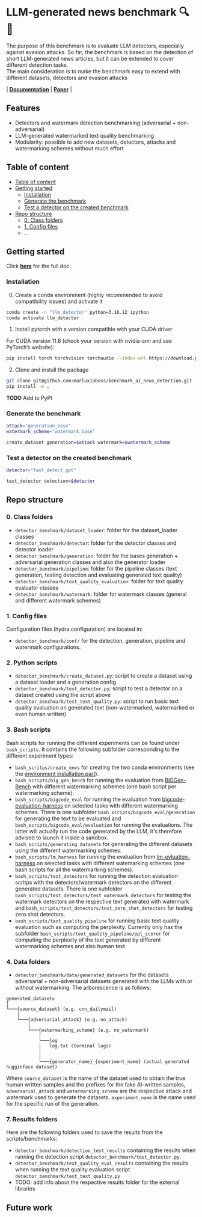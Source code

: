 # LLM-generated news benchmark  :mag: 📰
The purpose of this benchmark is to evaluate LLM detectors, especially against evasion attacks. So far, the benchmark is based on the detection of short LLM-generated news articles, but it can be extended to cover different detection tasks.  
The main consideration is to make the benchmark easy to extend with different datasets, detectors and evasion attacks

<p>
| <a href="https://marluxiaboss.github.io/benchmark_ai_news_detection/"><b>Documentation</b></a> | <a href="https://arxiv.org/abs/2409.03291"><b>Paper</b></a> |

</p>

## Features
- Detectors and watermark detection benchmarking (adversarial + non-adversarial)
- LLM-generated watermarked text quality benchmarking
- Modularity: possible to add new datasets, detectors, attacks and watermarking schemes without much effort

## Table of content

- [Table of content](#table-of-content)
- [Getting started](#getting-started)
    - [Installation](#installation)
    - [Generate the benchmark](#generate-the-benchmark)
    - [Test a detector on the created benchmark](#test-a-detector-on-the-created-benchmark)
- [Repo structure](#repo-structure)
    - [0. Class folders](#0-class-folders)
    - [1. Config files](#1-config-files) 
    - ...

## Getting started

Click <a href="https://marluxiaboss.github.io/benchmark_ai_news_detection/"><b>here</b></a> for the full doc.

### Installation

0. Create a conda environment (highly recommended to avoid compatibility issues) and activate it

``` sh
conda create -n "llm_detector" python=3.10.12 ipython
conda activate llm_detector
```

1. Install pytorch with a version compatible with your CUDA driver

For CUDA version 11.8 (check your version with nvidia-smi and see PyTorch’s website):

``` sh
pip install torch torchvision torchaudio --index-url https://download.pytorch.org/whl/cu118
```

2. Clone and install the package

```sh
git clone git@github.com:marluxiaboss/benchmark_ai_news_detection.git
pip install -e .
```
**TODO** Add to PyPI

### Generate the benchmark

``` sh
attack="generation_base"
watermark_scheme="watermark_base"

create_dataset generation=$attack watermark=$watermark_scheme
```

### Test a detector on the created benchmark

```sh
detector="fast_detect_gpt"

test_detector detection=$detector 
```

## Repo structure

### 0. Class folders
- `detector_benchmark/dataset_loader`: folder for the dataset_loader classes
- `detector_benchmark/detector`: folder for the detector classes and detector loader
- `detector_benchmark/generation`: folder for the bases generation + adversarial generation classes and also the generator loader
- `detector_benchmark/pipeline`: folder for the pipeline classes (text generation, testing detection and evaluating generated text quality)
- `detector_benchmark/text_quality_evaluation`: folder for text quality evaluator classes
- `detector_benchmark/watermark`: folder for watermark classes (general and different watermark schemes)

### 1. Config files
Configuration files (hydra configuration) are located in:
- `detector_benchmark/conf/` for the detection, generation, pipeline and watermark configurations.

### 2. Python scripts
- `detector_benchmark/create_dataset.py`: script to create a dataset using a dataset loader and a generation config
- `detector_benchmark/test_detector.py`: script to test a detector on a dataset created using the script above
- `detector_benchmark/test_text_quality.py`: script to run basic text quality evaluation on generated text (non-watermarked, watermarked or even human written)

### 3. Bash scripts
Bash scripts for running the different experiments can be found under `bash_scripts`. It contains the following subfolder corresponding to the different experiment types:
- `bash_scritps/create_envs` for creating the two conda environments (see the [environment installation part](#installing-the-environment)).
- `bash_scripts/big_gen_bench` for running the evaluation from [BiGGen-Bench](https://github.com/prometheus-eval/prometheus-eval/tree/main/BiGGen-Bench) with different watermarking schemes (one bash script per watermarking scheme).
- `bash_scripts/bigcode_eval` for running the evaluation from [bigcode-evaluation-harness](https://github.com/bigcode-project/bigcode-evaluation-harness) on selected tasks with different watermarking schemes. There is one subfolder `bash_scripts/bigcode_eval/generation` for generating the text to be evaluated and `bash_scripts/bigcode_eval/evaluation` for running the evaluations. The latter will actually run the code generated by the LLM, it's therefore advised to launch it inside a sandbox.
- `bash_scripts/generating_datasets` for generating the different datasets using the different watermarking schemes.
- `bash_scripts/lm_harness` for running the evaluation from [lm-evluation-harness](https://github.com/EleutherAI/lm-evaluation-harness) on selected tasks with different watemarking schemes (one bash scripts for all the watermarking schemes).
- `bash_scripts/test_detectors` for running the detection evaluation scritps with the detectors/watermark detectors on the different generated datasets. There is one subfolder `bash_scripts/test_detectors/test_watermark_detectors` for testing the watermark detectors on the respective text generated with watermark and `bash_scripts/test_detectors/test_zero_shot_detectors` for testing zero shot detectors.
- `bash_scripts/text_quality_pipeline` for running basic text quality evaluation such as computing the perplexity.
Currently only has the subfolder `bash_scripts/text_quality_pipeline/ppl_scorer` for computing the perplexity of the text generated by different watermarking schemes and also human text

### 4. Data folders
- `detector_benchmark/data/generated_datasets` for the datasets adversarial + non-adversarial datasets generated with the LLMs with or without watermarking. The arborescence is as follows:

<!--
### 3. External libraries submodules

**Note**: this is still work in progress, therefore it has been temporally been removed. It will be re-added for the next release.

Some existing github repositories were forked and adapted to work with watermarking, namely:
- `lm-evaluation-harness/` from EleutherAI that supports a wide range of benchmarking tasks. 
- `bigcode-evaluation-harness/` from BigCode that supports a wide range of code benchmarking tasks. 
- `prometheus-eval/BiGGen-Bench/` from the authors of the following paper <https://arxiv.org/abs/2406.05761> which benchmarks LLMs with an open source LLM-as-Judge.

Our fork of the respective repos allows to run theirs benchmark with text generated with a watermarking scheme. See [in the following section](#evaluation-with-lm-harness) more details about how to run the benchmarks from the external libraries with a watermaking scheme.

### 5. Jupyter notebooks
- `big_gen_bench_res.ipynb` to visualize the results after running the benchmark from BiGGen-Bench with different watermarking schemes
- `lm_harness_bench_res.ipynb` to visualize the results after running the benchmark from lm-harness with different watermarking schemes see [the following section](#evaluation-with-lm-harness) for the tasks to run in lm-harness
- `watermark_detection_results.ipynb` to visualize the detection results after having run the script `detector_benchmark/test_detector.py`
- `bigcode_eval_res.ipnyb` TODO
-->

```
generated_datasets  
│
└───{source_dataset} (e.g. cnn_dailymail)
    │
    └───{adversarial_attack} (e.g. no_attack)
        │ 
        └───{watermarking_scheme} (e.g. no_watermark)
            │  
            └───log 
            │   log.txt (terminal logs)
            │
            │   
            └───{generator_name}_{experiment_name} (actual generated hugginface dataset)

```
Where `source_dataset` is the name of the dataset used to obtain the true human written samples and the prefixes for the fake AI-written samples, `adversarial_attack` and `watermarking_scheme` are the respective attack and watermark used to generate the datasets. `experiment_name` is the name used for the specific run of the generation.

### 7. Results folders
Here are the following folders used to save the results from the scripts/benchmarks:

- `detector_benchmark/detection_test_results` containing the results when running the detection script `detector_benchmark/test_detector.py`.
- `detector_benchmark/text_quality_eval_results` containing the results when running the text quality evaluation script `detector_benchmark/test_text_quality.py`
- TODO: add info about the respective results folder for the external libraries

<!---
## Installing the environment
- Create the conda environment llm_detector by running `bash_scripts/create_envs/create_llm_detector_env.sh` for all the experiments except the ones in the BiGGen-bench scripts `bash_scripts/big_gen_bench` which require vLLM.
- Create the conda environment big_gen_bench by running `bash_scripts/create_envs/create_big_gen_bench_env` for the experiments using BiGGen-Bench.

## Reproducing the experiments and the plots


## Running the python scripts + external libraries benchmarks
See the corresponding bash script in [the bash script section](#4-bash-scripts) for examples.

## Adding a watermarking scheme, attack, detector or dataset

### How to add a watermarking scheme on the benchmark
Credits to <https://github.com/THU-BPM/MarkLLM> for most of the watermarking code structure and classes.

To add a watermarking scheme, 4 files needs to be added/modified inside the:
- add: a {watermarking_scheme}.py file inside its own `detector_benchmark/watermark/{watermarking_scheme}` folder.
- add: a corresponding `__init__.py` inside the same folder
- add: a configuration file under `detector_benchmark/conf/watermark` to configure the watermarking scheme.
- modify: the `WATERMARK_MAPPING_NAMES` dictionary variable inside `detector_benchmark/watermark/auto_watermark.py`.

See examples of already added watermarking schemes to understand what functions the{watermarking_scheme}.py should implement. The core of the watermarking scheme is a class `{watermarking_scheme}` inheriting from LogitsProcessor having at least a `__init__` constructor method and a `__call__` method with the following signature:
```
def __call__(self, input_ids: torch.LongTensor, scores: torch.FloatTensor) -> torch.FloatTensor:
```
Taking as input a context (input_ids) and the logits (scores) as returned by the LLM. The watermarking scheme then modifies the logits and returns the new logits.

### How to test a new detector on the detection benchmark
To add a new detectors, 3 files needs to be added/modified:
- add: a .py file in `detector_benchmark/detector` containing the class for the new detector, inheriting the base detector class.
- add: a configuration file under `detector_benchmark/conf/detection` to configure the new detector.
- modify: `detector_benchmark/detector/detector_loader.py` to be able to load the detector from the .py file created above.


The added detector class should have at least a constructor and a `detect` function with the following signature:
```
def detect(self, texts: list, batch_size: int, detection_threshold: float) -> tuple[list[int], list[float], list[int]]:
```
Where `texts` is a list of text to be detected as LLM-written or not and it should return the following variables:
- `preds`: a list of 0s (human-written) and 1s (LLM-generated) with the predicted labels computed as argmax of the logits of both classes
- `logits_pos_class`: the list of logits or probabilities for the positive class (softmaxed or not) 
- `preds_at_threshold`: same as `preds` but where the prediction is made using a threshold on the logits rather than argmax  

You can look at already added detectors for guiding examples.

### How to add an attack
To add an attack, 3 files needs to be added/modified:
- add: a .py file in `generation` containing the class for the attack, inheriting the base ArticleGenerator class
- add: a configuration file under `detector_benchmark/conf/generation` to configure the new attack.
- modify: `detector_benchmark/generation/attack_loader.py` to be able to load the attack.

The added detector class should have at least a constructor and a `generate_adversarial_text` function with the following signature:
```
def generate_adversarial_text(self, prefixes: list[str], batch_size: int) -> list[str]:
```
Where `prefixes` is a list of inputs text to continue for the generation (see how the dataset samples look like) and it should return the list of generated text which is the continuation of the prefixes.

You can look at already added detectors for guiding examples.

Note: for any attack that involves either using a specific prompt for the generation or modifying a prompt parameter, the already existing attacks in `detector_benchmark/generation/gen_params_attack.py` and `detector_benchmark/generation/prompt_attack.py` can be used for this purpose by only modifying the related configuration file in `conf`.

### How to add a dataset
First, let's describe the datasets format used for testing the detectors. The datasets are huggingface Datasets where each samples has the following fields:
- `label`: the label of the text (0 for human written, 1 for AI-written)
- `text`: contains the full text of the sample
- `prefix`: prefix from the human written texts used to generated the AI-written text. For each prefix, we always have the corresponding true sample (label 0) and the fake one (label 1) sharing the same prefix.
- `generation_config`: the config (data from the config file in `conf`) used to generate the text AI-generated text for the dataset
- `watermark_config`: the watermarking config used to generate the text (which watermarking algorithm if any,...)

Now to add a different dataset than the existing ones, we need to add dataset loader class inheriting the base `FakeTruePairsDataLoader` class inside the `dataset_loader` folder.
This class should implement the `load_data` function with the following signature:
```
def load_data(self) -> DatasetDict:
```
This function should return a DatasetDict (huggingface dataset format) with a train, eval and test split and respecting the dataset format. 
To see how to apply the correct format to the dataset, see the existing dataset loaders.

Note: the load_data returns a dataset where the fake samples (label 1) have an empty `text` and no `generation_config` nor `watermark_config` fields since the AI texts have not been generated yet. The only fields that should be fully field for AI texts are the label and the prefix.

## Loading an LLM, detector or watermarking scheme and using them

### Loading and using an LLM

Use the GenLoader class from `detector_benchmark/generation/gen_loader.py` and LLMGenerator class from `detector_benchmark/generation/generator.py` in the following way:

```
model_name = "qwen2_chat_0_5B"
gen_params = {
    "max_new_tokens": 220,
    "min_new_tokens": 200,
    "temperature": 0.8,
    "top_p": 0.95,
    "repetition_penalty": 1,
    "do_sample": True,
    "top_k": 50
}
device = "cuda" if torch.cuda.is_available() else "cpu"

gen_loader = GenLoader(model_name, gen_params, device)
gen, gen_model, gen_config = gen_loader.load()

user_prompt="Continue writing the following news article starting with: "

prefixes_with_prompt = [transform_chat_template_with_prompt(
    prefix, user_prompt, gen_tokenizer,
    use_chat_template, template_type, system_prompt, forced_prefix=prefix) for prefix in prefixes]

# generate articles
fake_articles = []
fake_articles = gen_model(prefixes_with_prompt, batch_size=batch_size,      watermarking_scheme=self.watermarking_scheme)
```
where:
- `model_name` is the name of the LLM to be loaded (see in gen_loader.py the list of supported generators)
- `gen_params` is a dictionary containing the generation parameters for the model (same as gen_kwargs when using .generate() from hugging face).
- `gen` is the huggingface transformer model
- `gen_model` is the `LLMGenerator` class instance.

### Loading and using a detector

```
detector_loader = DetectorLoader(cfg, detector_name, device,
                weights_checkpoint, local_weights)
detector = detector_loader.load()

fake_true_articles = dataset["text"][:]

preds, logits, preds_at_threshold = self.detector.detect(fake_true_articles, batch_size, detection_threshold)
```

### Loading a watermarking scheme

```
algorithm_config = cfg.watermark

watermarking_scheme = AutoWatermark.load(watermarking_scheme_name,
                algorithm_config=algorithm_config,
                gen_model=gen,
                model_config=model_config)

output_ids = self.generator.generate(
        input_ids,  
        logits_processor=LogitsProcessorList([watermarking_scheme.logits_processor]), **self.gen_params
    )

# or directly using our LLMGenerator class:
fake_articles = gen_model(prefixes_with_prompt, batch_size=batch_size, watermarking_scheme=self.watermarking_scheme)
```

## Class descriptions

-->
## Future work


